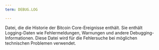 ```yaml
---
term: DEBUG.LOG

---
```

Datei, die die Historie der Bitcoin Core-Ereignisse enthält. Sie enthält Logging-Daten wie Fehlermeldungen, Warnungen und andere Debugging-Informationen. Diese Datei wird für die Fehlersuche bei möglichen technischen Problemen verwendet.